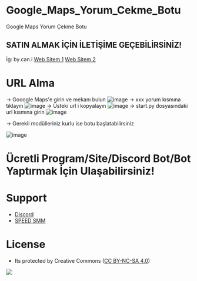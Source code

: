 # Google_Maps_Yorum_Cekme_Botu
Google Maps Yorum Çekme Botu

SATIN ALMAK İÇİN İLETİŞİME GEÇEBİLİRSİNİZ!
------------------------------------------
İg: by.can.i [Web Sitem 1](https://fastuptime.com) [Web Sitem 2](https://speedsmm.com)

# URL Alma
-> Gooogle Maps'e girin ve mekanı bulun
![image](https://user-images.githubusercontent.com/63351166/178109439-bc5bd207-51df-4f54-97db-cd186d5a4faa.png)
-> xxx yorum kısmına tıklayın
![image](https://user-images.githubusercontent.com/63351166/178109474-e6569dfb-48b6-408d-986d-4ed3f6adae5a.png)
-> Üsteki url i kopyalayın
![image](https://user-images.githubusercontent.com/63351166/178109489-f33086fc-7043-46cc-8c5e-114b890ad350.png)
-> start.py dosyasındaki url kısmına girin
![image](https://user-images.githubusercontent.com/63351166/178109515-a63fd16a-f55e-4e38-b2d3-d9160f7f9f12.png)

-> Gerekli modülleriniz kurlu ise botu başlatabilirsiniz

![image](https://user-images.githubusercontent.com/63351166/178109380-796a971f-7cf6-4a97-82df-66e8e5d367e8.png)

# Ücretli Program/Site/Discord Bot/Bot Yaptırmak İçin Ulaşabilirsiniz!

# Support
- [Discord](https://discord.com/invite/jzeNGMcBrA)
- [SPEED SMM](https://speedsmm.com)

# License
- Its protected by Creative Commons ([CC BY-NC-SA 4.0](https://creativecommons.org/licenses/by-nc-sa/4.0/))

<a href="https://creativecommons.org/licenses/by-nc-sa/4.0/" title="BYNCSA40"><img src="https://licensebuttons.net/l/by-nc-sa/4.0/88x31.png"></a>
